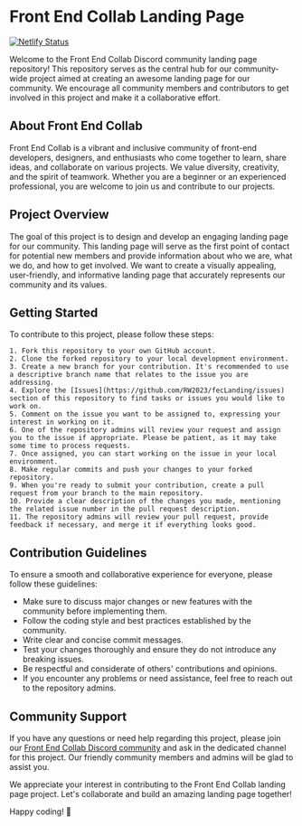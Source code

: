 # Front End Collab Landing Page
[![Netlify Status](https://api.netlify.com/api/v1/badges/988b2e94-bd16-496c-8a8a-c9a3ce7f3a44/deploy-status)](https://app.netlify.com/sites/feclanding/deploys)

Welcome to the Front End Collab Discord community landing page repository! This repository serves as the central hub for our community-wide project aimed at creating an awesome landing page for our community. We encourage all community members and contributors to get involved in this project and make it a collaborative effort.

  ## About Front End Collab

  Front End Collab is a vibrant and inclusive community of front-end developers, designers, and enthusiasts who come together to learn, share ideas, and collaborate on various projects. We value diversity, creativity, and the spirit of teamwork. Whether you are a beginner or an experienced professional, you are welcome to join us and contribute to our projects.

  ## Project Overview

  The goal of this project is to design and develop an engaging landing page for our community. This landing page will serve as the first point of contact for potential new members and provide information about who we are, what we do, and how to get involved. We want to create a visually appealing, user-friendly, and informative landing page that accurately represents our community and its values.

  ## Getting Started

  To contribute to this project, please follow these steps:

    1. Fork this repository to your own GitHub account.
    2. Clone the forked repository to your local development environment.
    3. Create a new branch for your contribution. It's recommended to use a descriptive branch name that relates to the issue you are addressing.
    4. Explore the [Issues](https://github.com/RW2023/fecLanding/issues) section of this repository to find tasks or issues you would like to work on.
    5. Comment on the issue you want to be assigned to, expressing your interest in working on it.
    6. One of the repository admins will review your request and assign you to the issue if appropriate. Please be patient, as it may take some time to process requests.
    7. Once assigned, you can start working on the issue in your local environment.
    8. Make regular commits and push your changes to your forked repository.
    9. When you're ready to submit your contribution, create a pull request from your branch to the main repository.
    10. Provide a clear description of the changes you made, mentioning the related issue number in the pull request description.
    11. The repository admins will review your pull request, provide feedback if necessary, and merge it if everything looks good.

  ## Contribution Guidelines

  To ensure a smooth and collaborative experience for everyone, please follow these guidelines:

  - Make sure to discuss major changes or new features with the community before implementing them.
  - Follow the coding style and best practices established by the community.
  - Write clear and concise commit messages.
  - Test your changes thoroughly and ensure they do not introduce any breaking issues.
  - Be respectful and considerate of others' contributions and opinions.
  - If you encounter any problems or need assistance, feel free to reach out to the repository admins.

  ## Community Support

  If you have any questions or need help regarding this project, please join our [Front End Collab Discord community](https://discord.gg/vdcqGdnhrX) and ask in the dedicated channel for this project. Our friendly community members and admins will be glad to assist you.

  We appreciate your interest in contributing to the Front End Collab landing page project. Let's collaborate and build an amazing landing page together!

  Happy coding! 🚀